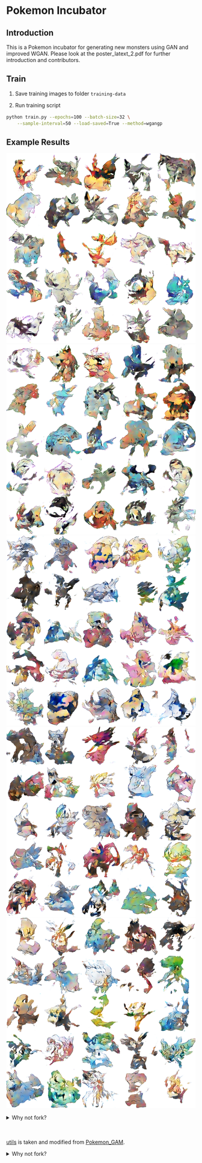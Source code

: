 # Pokemon Incubator

## Introduction
This is a Pokemon incubator for generating new monsters using GAN and improved WGAN. Please look at the poster_latext_2.pdf for further introduction and contributors.

## Train

1. Save training images to folder `training-data`

2. Run training script

```bash
python train.py --epochs=100 --batch-size=32 \
    --sample-interval=50 --load-saved=True --method=wgangp
```

## Example Results

![epoch_850](examples/epoch_850.png)
![epoch_1300](examples/epoch_1300.png)
![epoch_6600](examples/epoch_6600.png)
![epoch_7450](examples/epoch_7450.png)
![epoch_17400](examples/epoch_17400.png)


<details>
<summary>Why not fork?</summary>
It's a great repo to fork and start with, but there are too many GAN implementations that we are not going
to use. So we copied the code we need and modified them for our training sets.
</details><br/><br/>

[utils](utils.py) is taken and modified from 
[Pokemon_GAM](https://github.com/llSourcell/Pokemon_GAN/blob/master/utils.py).

<details>
<summary>Why not fork?</summary>
Again, a great repo that taught us a lot, but we wanted to try different algorithms to train our data.
</details>
